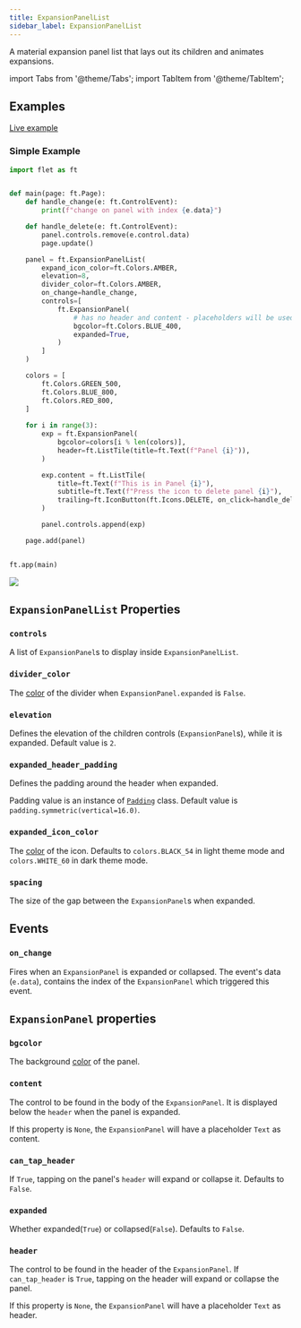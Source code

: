 ```yaml
---
title: ExpansionPanelList
sidebar_label: ExpansionPanelList
---
```


A material expansion panel list that lays out its children and animates expansions.


import Tabs from '@theme/Tabs';
import TabItem from '@theme/TabItem';

## Examples

[Live example](https://flet-controls-gallery.fly.dev/layout/expansionpanellist)

### Simple Example

<Tabs groupId="language">
  <TabItem value="python" label="Python" default>

```python
import flet as ft


def main(page: ft.Page):
    def handle_change(e: ft.ControlEvent):
        print(f"change on panel with index {e.data}")

    def handle_delete(e: ft.ControlEvent):
        panel.controls.remove(e.control.data)
        page.update()

    panel = ft.ExpansionPanelList(
        expand_icon_color=ft.Colors.AMBER,
        elevation=8,
        divider_color=ft.Colors.AMBER,
        on_change=handle_change,
        controls=[
            ft.ExpansionPanel(
                # has no header and content - placeholders will be used
                bgcolor=ft.Colors.BLUE_400,
                expanded=True,
            )
        ]
    )

    colors = [
        ft.Colors.GREEN_500,
        ft.Colors.BLUE_800,
        ft.Colors.RED_800,
    ]
    
    for i in range(3):
        exp = ft.ExpansionPanel(
            bgcolor=colors[i % len(colors)],
            header=ft.ListTile(title=ft.Text(f"Panel {i}")),
        )

        exp.content = ft.ListTile(
            title=ft.Text(f"This is in Panel {i}"),
            subtitle=ft.Text(f"Press the icon to delete panel {i}"),
            trailing=ft.IconButton(ft.Icons.DELETE, on_click=handle_delete, data=exp),
        )

        panel.controls.append(exp)

    page.add(panel)


ft.app(main)
```
  </TabItem>
</Tabs>

<img src="/img/docs/controls/expansion-panel/expansion-panel.gif" className="screenshot-40"/>

## `ExpansionPanelList` Properties

### `controls`

A list of `ExpansionPanel`s to display inside `ExpansionPanelList`.

### `divider_color`

The [color](/docs/reference/colors) of the divider when `ExpansionPanel.expanded` is `False`.

### `elevation`

Defines the elevation of the children controls (`ExpansionPanel`s), while it is expanded. Default value is `2`.

### `expanded_header_padding`

Defines the padding around the header when expanded. 

Padding value is an instance of [`Padding`](/docs/reference/types/padding) class. Default value
is `padding.symmetric(vertical=16.0)`.

### `expanded_icon_color`

The [color](/docs/reference/colors) of the icon. Defaults to `colors.BLACK_54` in light theme mode and `colors.WHITE_60` in dark theme mode.

### `spacing`

The size of the gap between the `ExpansionPanel`s when expanded.

## Events

### `on_change`

Fires when an `ExpansionPanel` is expanded or collapsed. The event's data (`e.data`), contains the index of the `ExpansionPanel` which triggered this event.

## `ExpansionPanel` properties

### `bgcolor`

The background [color](/docs/reference/colors) of the panel.

### `content`

The control to be found in the body of the `ExpansionPanel`. It is displayed below the `header` when the panel is expanded.

If this property is `None`, the `ExpansionPanel` will have a placeholder `Text` as content.

### `can_tap_header`

If `True`, tapping on the panel's `header` will expand or collapse it. Defaults to `False`.

### `expanded`

Whether expanded(`True`) or collapsed(`False`). Defaults to `False`.

### `header`

The control to be found in the header of the `ExpansionPanel`. If `can_tap_header` is `True`, tapping on the header will expand or collapse the panel.

If this property is `None`, the `ExpansionPanel` will have a placeholder `Text` as header.
